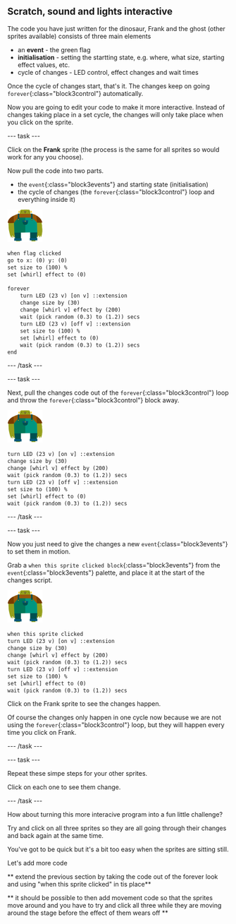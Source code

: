 ## Scratch, sound and lights interactive

The code you have just written for the dinosaur, Frank and the ghost (other sprites available) consists of three main elements

+ an **event** - the green flag
+ **initialisation** - setting the startting state, e.g. where, what size, starting effect values, etc.
+ cycle of changes - LED control, effect changes and wait times

Once the cycle of changes start, that's it. The changes keep on going `forever`{:class="block3control"} automatically.

Now you are going to edit your code to make it more interactive. Instead of changes taking place in a set cycle, the changes will only take place when you click on the sprite.

--- task ---

Click on the **Frank** sprite (the process is the same for all sprites so would work for any you choose).

Now pull the code into two parts.
+ the `event`{:class="block3events"} and starting state (initialisation)
+ the cycle of changes (the `forever`{:class="block3control"} loop and everything inside it)

![Frank sprite](images/frankSpriteIdentifier.png)

```blocks3
when flag clicked
go to x: (0) y: (0)
set size to (100) %
set [whirl] effect to (0)

forever
    turn LED (23 v) [on v] ::extension
    change size by (30)
    change [whirl v] effect by (200)
    wait (pick random (0.3) to (1.2)) secs
    turn LED (23 v) [off v] ::extension
    set size to (100) %
    set [whirl] effect to (0)
    wait (pick random (0.3) to (1.2)) secs
end
```

--- /task ---

--- task ---

Next, pull the changes code out of the `forever`{:class="block3control"} loop and throw the `forever`{:class="block3control"} block away.

![Frank sprite](images/frankSpriteIdentifier.png)

```blocks3
turn LED (23 v) [on v] ::extension
change size by (30)
change [whirl v] effect by (200)
wait (pick random (0.3) to (1.2)) secs
turn LED (23 v) [off v] ::extension
set size to (100) %
set [whirl] effect to (0)
wait (pick random (0.3) to (1.2)) secs
```

--- /task ---

--- task ---

Now you just need to give the changes a new `event`{:class="block3events"} to set them in motion.

Grab a `when this sprite clicked block`{:class="block3events"} from the `event`{:class="block3events"} palette, and place it at the start of the changes script.

![Frank sprite](images/frankSpriteIdentifier.png)

```blocks3
when this sprite clicked
turn LED (23 v) [on v] ::extension
change size by (30)
change [whirl v] effect by (200)
wait (pick random (0.3) to (1.2)) secs
turn LED (23 v) [off v] ::extension
set size to (100) %
set [whirl] effect to (0)
wait (pick random (0.3) to (1.2)) secs
```

Click on the Frank sprite to see the changes happen. 

Of course the changes only happen in one cycle now because we are not using the `forever`{:class="block3control"} loop, but they will happen every time you click on Frank.

--- /task ---

--- task ---

Repeat these simpe steps for your other sprites.

Click on each one to see them change.

--- /task ---

How about turning this more interacive program into a fun little challenge?

Try and click on all three sprites so they are all going through their changes and back again at the same time.

You've got to be quick but it's a bit too easy when the sprites are sitting still.

Let's add more code 

** extend the previous section by taking the code out of the forever look and  using "when this sprite clicked" in tis place**

** it should be possible to then add movement code so that the sprites move around and you have to try and click all three while they are moving around the stage before the effect of them wears off **